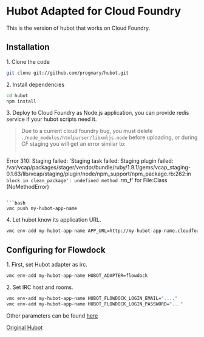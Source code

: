 # Hubot Adapted for Cloud Foundry

This is the version of hubot that works on Cloud Foundry.

## Installation

1\. Clone the code

```bash
git clone git://github.com/progmary/hubot.git
```

2\. Install dependencies

```bash
cd hubot
npm install
```
3\. Deploy to Cloud Foundry as Node.js application, you can provide redis service if your hubot scripts need it.

> Due to a current cloud foundry bug, you must delete ```./node_modules/htmlparser/libxmljs.node``` before uploading, 
> or during CF staging you will get an error similar to: 
> ```
Error 310: Staging failed: 'Staging task failed:
 Staging plugin failed: /var/vcap/packages/stager/vendor/bundle/ruby/1.9.1/gems/vcap_staging-0.1.63/lib/vcap/staging/plugin/node/npm_support/npm_package.rb:262:in `block in clean_package': undefined method `rm_f' for File:Class (NoMethodError)
```

```bash
vmc push my-hubot-app-name
```

4\. Let hubot know its application URL.

```bash
vmc env-add my-hubot-app-name APP_URL=http://my-hubot-app-name.cloudfoundry.com/
```

## Configuring for Flowdock

1\. First, set Hubot adapter as irc.

```bash
vmc env-add my-hubot-app-name HUBOT_ADAPTER=flowdock
```

2\. Set IRC host and rooms.

```bash
vmc env-add my-hubot-app-name HUBOT_FLOWDOCK_LOGIN_EMAIL="...."
vmc env-add my-hubot-app-name HUBOT_FLOWDOCK_LOGIN_PASSWORD="..."
```

Other parameters can be found [here](https://github.com/github/hubot/wiki/Adapter:-IRC)

[Original Hubot](https://github.com/github/hubot)
